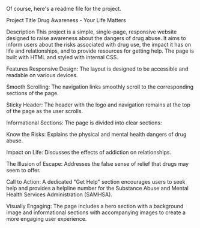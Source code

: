 Of course, here's a readme file for the project.

Project Title
Drug Awareness - Your Life Matters

Description
This project is a simple, single-page, responsive website designed to raise awareness about the dangers of drug abuse. It aims to inform users about the risks associated with drug use, the impact it has on life and relationships, and to provide resources for getting help. The page is built with HTML and styled with internal CSS.

Features
Responsive Design: The layout is designed to be accessible and readable on various devices.

Smooth Scrolling: The navigation links smoothly scroll to the corresponding sections of the page.

Sticky Header: The header with the logo and navigation remains at the top of the page as the user scrolls.

Informational Sections: The page is divided into clear sections:

Know the Risks: Explains the physical and mental health dangers of drug abuse.

Impact on Life: Discusses the effects of addiction on relationships.

The Illusion of Escape: Addresses the false sense of relief that drugs may seem to offer.

Call to Action: A dedicated "Get Help" section encourages users to seek help and provides a helpline number for the Substance Abuse and Mental Health Services Administration (SAMHSA).

Visually Engaging: The page includes a hero section with a background image and informational sections with accompanying images to create a more engaging user experience.
